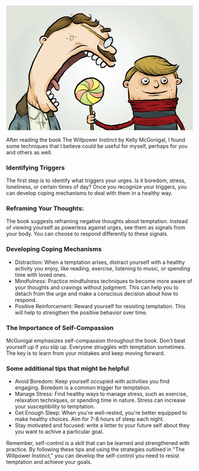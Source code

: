 ![image](./img/banners/SelfControlAndResistingTemptation.png)

After reading the book The Willpower Instinct by Kelly McGonigal, I found some techniques that I believe could be useful for myself, perhaps for you and others as well.

### Identifying Triggers
The first step is to identify what triggers your urges. Is it boredom, stress, loneliness, or certain times of day? Once you recognize your triggers, you can develop coping mechanisms to deal with them in a healthy way.

### Reframing Your Thoughts:
The book suggests reframing negative thoughts about temptation. Instead of viewing yourself as powerless against urges, see them as signals from your body. You can choose to respond differently to these signals.

### Developing Coping Mechanisms
- Distraction: When a temptation arises, distract yourself with a healthy activity you enjoy, like reading, exercise, listening to music, or spending time with loved ones.
- Mindfulness: Practice mindfulness techniques to become more aware of your thoughts and cravings without judgment. This can help you to detach from the urge and make a conscious decision about how to respond.
- Positive Reinforcement: Reward yourself for resisting temptation. This will help to strengthen the positive behavior over time.

### The Importance of Self-Compassion
McGonigal emphasizes self-compassion throughout the book. Don't beat yourself up if you slip up. Everyone struggles with temptation sometimes. The key is to learn from your mistakes and keep moving forward.

### Some additional tips that might be helpful
- Avoid Boredom: Keep yourself occupied with activities you find engaging. Boredom is a common trigger for temptation.
- Manage Stress: Find healthy ways to manage stress, such as exercise, relaxation techniques, or spending time in nature. Stress can increase your susceptibility to temptation.
- Get Enough Sleep: When you're well-rested, you're better equipped to make healthy choices. Aim for 7-8 hours of sleep each night.
- Stay motivated and focused: write a letter to your future self about they you want to achive a particular goal.

Remember, self-control is a skill that can be learned and strengthened with practice. By following these tips and using the strategies outlined in "The Willpower Instinct," you can develop the self-control you need to resist temptation and achieve your goals.